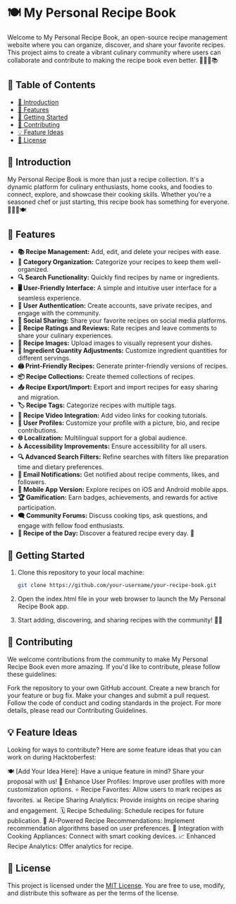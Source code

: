 # 🍽️ My Personal Recipe Book

Welcome to My Personal Recipe Book, an open-source recipe management website where you can organize, discover, and share your favorite recipes. This project aims to create a vibrant culinary community where users can collaborate and contribute to making the recipe book even better. 🥘👨‍🍳📚

## 📜 Table of Contents

- [👋 Introduction](#-introduction)
- [🌟 Features](#-features)
- [🚀 Getting Started](#-getting-started)
- [🤝 Contributing](#-contributing)
- [💡 Feature Ideas](#-feature-ideas)
- [📄 License](#-license)

## 👋 Introduction

My Personal Recipe Book is more than just a recipe collection. It's a dynamic platform for culinary enthusiasts, home cooks, and foodies to connect, explore, and showcase their cooking skills. Whether you're a seasoned chef or just starting, this recipe book has something for everyone. 🍳👩‍🍳🍽️

## 🌟 Features

- **📚 Recipe Management:** Add, edit, and delete your recipes with ease.
- **📂 Category Organization:** Categorize your recipes to keep them well-organized.
- **🔍 Search Functionality:** Quickly find recipes by name or ingredients.
- **🖥️ User-Friendly Interface:** A simple and intuitive user interface for a seamless experience.
- **🔐 User Authentication:** Create accounts, save private recipes, and engage with the community.
- **🚀 Social Sharing:** Share your favorite recipes on social media platforms.
- **🌟 Recipe Ratings and Reviews:** Rate recipes and leave comments to share your culinary experiences.
- **📸 Recipe Images:** Upload images to visually represent your dishes.
- **🥄 Ingredient Quantity Adjustments:** Customize ingredient quantities for different servings.
- **🖨️ Print-Friendly Recipes:** Generate printer-friendly versions of recipes.
- **📦 Recipe Collections:** Create themed collections of recipes.
- **📤 Recipe Export/Import:** Export and import recipes for easy sharing and migration.
- **🏷️ Recipe Tags:** Categorize recipes with multiple tags.
- **🎥 Recipe Video Integration:** Add video links for cooking tutorials.
- **👤 User Profiles:** Customize your profile with a picture, bio, and recipe contributions.
- **🌐 Localization:** Multilingual support for a global audience.
- **♿ Accessibility Improvements:** Ensure accessibility for all users.
- **🔍 Advanced Search Filters:** Refine searches with filters like preparation time and dietary preferences.
- **📧 Email Notifications:** Get notified about recipe comments, likes, and followers.
- **📱 Mobile App Version:** Explore recipes on iOS and Android mobile apps.
- **🏆 Gamification:** Earn badges, achievements, and rewards for active participation.
- **🗨️ Community Forums:** Discuss cooking tips, ask questions, and engage with fellow food enthusiasts.
- **🌮 Recipe of the Day:** Discover a featured recipe every day. 🌟

## 🚀 Getting Started

1. Clone this repository to your local machine:

   ```bash
   git clone https://github.com/your-username/your-recipe-book.git

2. Open the index.html file in your web browser to launch the My Personal Recipe Book app.

3. Start adding, discovering, and sharing recipes with the community! 🚀🍴

## 🤝 Contributing
We welcome contributions from the community to make My Personal Recipe Book even more amazing. If you'd like to contribute, please follow these guidelines:

Fork the repository to your own GitHub account.
Create a new branch for your feature or bug fix.
Make your changes and submit a pull request.
Follow the code of conduct and coding standards in the project.
For more details, please read our Contributing Guidelines.

## 💡 Feature Ideas
Looking for ways to contribute? Here are some feature ideas that you can work on during Hacktoberfest:

🍽️ [Add Your Idea Here]: Have a unique feature in mind? Share your proposal with us!
👤 Enhance User Profiles: Improve user profiles with more customization options.
⭐ Recipe Favorites: Allow users to mark recipes as favorites.
📊 Recipe Sharing Analytics: Provide insights on recipe sharing and engagement.
🗓️ Recipe Scheduling: Schedule recipes for future publication.
🧠 AI-Powered Recipe Recommendations: Implement recommendation algorithms based on user preferences.
🏡 Integration with Cooking Appliances: Connect with smart cooking devices.
📈 Enhanced Recipe Analytics: Offer analytics for recipe.

## 📄 License

This project is licensed under the [MIT License](LICENSE). You are free to use, modify, and distribute this software as per the terms of the license.



